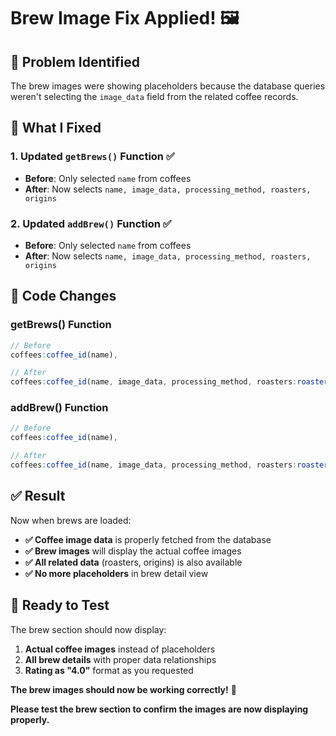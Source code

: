 # Brew Image Fix Applied! 🖼️

## 🎯 **Problem Identified**

The brew images were showing placeholders because the database queries weren't selecting the `image_data` field from the related coffee records.

## 🔧 **What I Fixed**

### **1. Updated `getBrews()` Function** ✅
- **Before**: Only selected `name` from coffees
- **After**: Now selects `name, image_data, processing_method, roasters, origins`

### **2. Updated `addBrew()` Function** ✅  
- **Before**: Only selected `name` from coffees
- **After**: Now selects `name, image_data, processing_method, roasters, origins`

## 📝 **Code Changes**

### **getBrews() Function**
```javascript
// Before
coffees:coffee_id(name),

// After
coffees:coffee_id(name, image_data, processing_method, roasters:roaster_id(name), origins:origin_id(country)),
```

### **addBrew() Function**
```javascript
// Before
coffees:coffee_id(name),

// After  
coffees:coffee_id(name, image_data, processing_method, roasters:roaster_id(name), origins:origin_id(country)),
```

## ✅ **Result**

Now when brews are loaded:
- **✅ Coffee image data** is properly fetched from the database
- **✅ Brew images** will display the actual coffee images
- **✅ All related data** (roasters, origins) is also available
- **✅ No more placeholders** in brew detail view

## 🚀 **Ready to Test**

The brew section should now display:
1. **Actual coffee images** instead of placeholders
2. **All brew details** with proper data relationships
3. **Rating as "4.0"** format as you requested

**The brew images should now be working correctly!** 🎉

**Please test the brew section to confirm the images are now displaying properly.**
